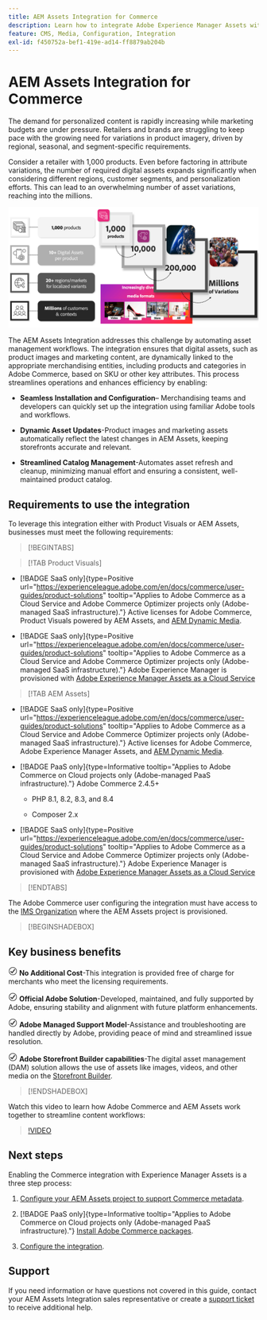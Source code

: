 ```yaml
---
title: AEM Assets Integration for Commerce
description: Learn how to integrate Adobe Experience Manager Assets with your [!DNL Commerce] instance to create and manage the media files for your Commerce storefront.
feature: CMS, Media, Configuration, Integration
exl-id: f450752a-bef1-419e-ad14-ff8879ab204b
---
```

# AEM Assets Integration for Commerce

The demand for personalized content is rapidly increasing while marketing budgets are under pressure. Retailers and brands are struggling to keep pace with the growing need for variations in product imagery, driven by regional, seasonal, and segment-specific requirements.

Consider a retailer with 1,000 products. Even before factoring in attribute variations, the number of required digital assets expands significantly when considering different regions, customer segments, and personalization efforts. This can lead to an overwhelming number of asset variations, reaching into the millions.

![check](assets/product-visuals-example.png)

The AEM Assets Integration addresses this challenge by automating asset management workflows. The integration ensures that digital assets, such as product images and marketing content, are dynamically linked to the appropriate merchandising entities, including products and categories in Adobe Commerce, based on SKU or other key attributes. This process streamlines operations and enhances efficiency by enabling:

* **Seamless Installation and Configuration**– Merchandising teams and developers can quickly set up the integration using familiar Adobe tools and workflows.

* **Dynamic Asset Updates**-Product images and marketing assets automatically reflect the latest changes in AEM Assets, keeping storefronts accurate and relevant.

* **Streamlined Catalog Management**-Automates asset refresh and cleanup, minimizing manual effort and ensuring a consistent, well-maintained product catalog.

## Requirements to use the integration

To leverage this integration either with Product Visuals or AEM Assets, businesses must meet the following requirements:

>[!BEGINTABS]

>[!TAB Product Visuals]

* [!BADGE SaaS only]{type=Positive url="https://experienceleague.adobe.com/en/docs/commerce/user-guides/product-solutions" tooltip="Applies to Adobe Commerce as a Cloud Service and Adobe Commerce Optimizer projects only (Adobe-managed SaaS infrastructure)."}  Active licenses for Adobe Commerce, Product Visuals powered by AEM Assets, and [AEM Dynamic Media](https://experienceleague.adobe.com/en/docs/experience-manager-65/content/assets/dynamic/administering-dynamic-media).

* [!BADGE SaaS only]{type=Positive url="https://experienceleague.adobe.com/en/docs/commerce/user-guides/product-solutions" tooltip="Applies to Adobe Commerce as a Cloud Service and Adobe Commerce Optimizer projects only (Adobe-managed SaaS infrastructure)."} Adobe Experience Manager is provisioned with [Adobe Experience Manager Assets as a Cloud Service](https://experienceleague.adobe.com/en/docs/experience-manager-cloud-service/content/assets/overview)

>[!TAB AEM Assets]

* [!BADGE SaaS only]{type=Positive url="https://experienceleague.adobe.com/en/docs/commerce/user-guides/product-solutions" tooltip="Applies to Adobe Commerce as a Cloud Service and Adobe Commerce Optimizer projects only (Adobe-managed SaaS infrastructure)."} Active licenses for Adobe Commerce, Adobe Experience Manager Assets, and [AEM Dynamic Media](https://experienceleague.adobe.com/en/docs/experience-manager-65/content/assets/dynamic/administering-dynamic-media).

* [!BADGE PaaS only]{type=Informative tooltip="Applies to Adobe Commerce on Cloud projects only (Adobe-managed PaaS infrastructure)."} Adobe Commerce 2.4.5+

    * PHP 8.1, 8.2, 8.3, and 8.4

    * Composer 2.x

* [!BADGE SaaS only]{type=Positive url="https://experienceleague.adobe.com/en/docs/commerce/user-guides/product-solutions" tooltip="Applies to Adobe Commerce as a Cloud Service and Adobe Commerce Optimizer projects only (Adobe-managed SaaS infrastructure)."} Adobe Experience Manager is provisioned with [Adobe Experience Manager Assets as a Cloud Service](https://experienceleague.adobe.com/en/docs/experience-manager-cloud-service/content/assets/overview)

>[!ENDTABS]

The Adobe Commerce user configuring the integration must have access to the [IMS Organization](https://experienceleague.adobe.com/en/docs/core-services/interface/administration/organizations#concept_EA8AEE5B02CF46ACBDAD6A8508646255) where the AEM Assets project is provisioned.

>[!BEGINSHADEBOX]

## Key business benefits

![check](assets/icon-check.png) **No Additional Cost**-This integration is provided free of charge for merchants who meet the licensing requirements.

![check](assets/icon-check.png) **Official Adobe Solution**-Developed, maintained, and fully supported by Adobe, ensuring stability and alignment with future platform enhancements.

![check](assets/icon-check.png) **Adobe Managed Support Model**-Assistance and troubleshooting are handled directly by Adobe, providing peace of mind and streamlined issue resolution.

![check](assets/icon-check.png) **Adobe Storefront Builder capabilities**-The digital asset management (DAM) solution allows the use of assets like images, videos, and other media on the [Storefront Builder](https://experienceleague.adobe.com/developer/commerce/storefront/merchants/storefront-builder/#userlabs-commerce-genai-product-visuals).

>[!ENDSHADEBOX]

Watch this video to learn how Adobe Commerce and AEM Assets work together to streamline content workflows:

>[!VIDEO](https://video.tv.adobe.com/v/3447837)

## Next steps

Enabling the Commerce integration with Experience Manager Assets is a three step process:

1. [Configure your AEM Assets project to support Commerce metadata](get-started/configure-aem.md).

1. [!BADGE PaaS only]{type=Informative tooltip="Applies to Adobe Commerce on Cloud projects only (Adobe-managed PaaS infrastructure)."} [Install Adobe Commerce packages](get-started/configure-commerce.md).

1. [Configure the integration](get-started/setup-synchronization.md).

## Support

If you need information or have questions not covered in this guide, contact your AEM Assets Integration sales representative or create a [support ticket](https://experienceleague.adobe.com/docs/commerce-knowledge-base/kb/help-center-guide/magento-help-center-user-guide.html#submit-ticket) to receive additional help.
